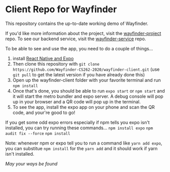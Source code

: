 # Client Repo for Wayfinder

This repository contains the up-to-date working demo of Wayfinder.

If you'd like more information about the project, visit the [wayfinder-project](https://github.com/Wayfinder-CS262-2020/wayfinder-project) repo.
To see our backend service, visit the [wayfinder-service](https://github.com/Wayfinder-CS262-2020/wayfinder-service) repo.

To be able to see and use the app, you need to do a couple of things...

1. install [React Native and Expo](https://reactnative.dev/docs/0.61/getting-started)
2. Then clone this repository with `git clone https://github.com/Wayfinder-CS262-2020/wayfinder-client.git` (use `git pull` to get the latest version if you have already done this)
3. Open up the wayfinder-client folder with your favorite terminal and run `npm install`
4. Once that's done, you should be able to run `expo start` or `npm start` and it will start the metro bundler and expo server. A debug console will pop up in your browser and a QR code will pop up in the terminal.
5. To see the app, install the expo app on your phone and scan the QR code, and your're good to go!

If you get some odd expo errors especially if npm tells you expo isn't installed, you can try running these commands...
`npm install expo`
`npm audit fix --force`
`npm install`

Note: whenever npm or expo tell you to run a command like `yarn add expo`, you can substitue `npm install` for the `yarn add` and it should work if yarn isn't installed.

_May your ways be found_
